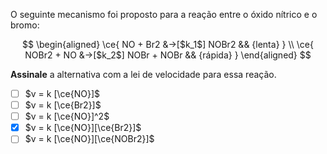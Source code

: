 O seguinte mecanismo foi proposto para a reação entre o óxido nítrico e o bromo:

$$
\begin{aligned}
    \ce{ NO + Br2 &->[$k_1$] NOBr2         && {lenta}  } \\
    \ce{ NOBr2 + NO &->[$k_2$] NOBr + NOBr && {rápida} }
\end{aligned}
$$

**Assinale** a alternativa com a lei de velocidade para essa reação.

- [ ] $v = k [\ce{NO}]$
- [ ] $v = k [\ce{Br2}]$
- [ ] $v = k [\ce{NO}]^2$
- [x] $v = k [\ce{NO}][\ce{Br2}]$
- [ ] $v = k [\ce{NO}][\ce{NOBr2}]$
